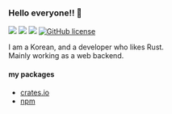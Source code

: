### Hello everyone!! 👋

![](https://img.shields.io/badge/language-Rust-red) ![](https://img.shields.io/badge/language-Typescript-yellow) ![](https://img.shields.io/badge/version-1.0.0-brightgreen) [![GitHub license](https://img.shields.io/badge/license-MIT-blue.svg)]() 

I am a Korean, and a developer who likes Rust.  
Mainly working as a web backend.

#### my packages
- [crates.io](https://crates.io/users/myyrakle)  
- [npm](https://www.npmjs.com/~myyrakle)
